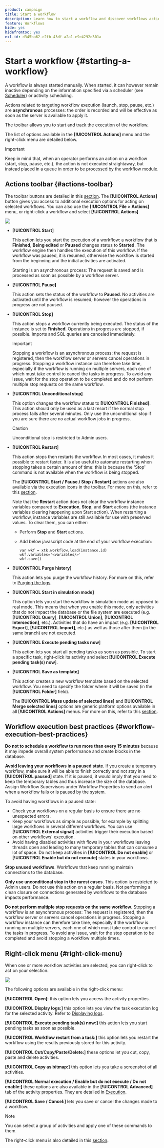 ```yaml
---
product: campaign
title: Start a workflow
description: Learn how to start a workflow and discover workflows actions toolbar and right-click menu
feature: Workflows
hide: yes
hidefromtoc: yes
exl-id: d345ba62-c2fb-43df-a2a1-e9e4292d301a
---
```

# Start a workflow {#starting-a-workflow}



A workflow is always started manually. When started, it can however remain inactive depending on the information specified via a scheduler (see [Scheduler](scheduler.md)) or activity scheduling.

Actions related to targeting workflow execution (launch, stop, pause, etc.) are **asynchronous** processes: the order is recorded and will be effective as soon as the server is available to apply it.

The toolbar allows you to start and track the execution of the workflow.

The list of options available in the **[!UICONTROL Actions]** menu and the right-click menu are detailed below.

>[!IMPORTANT]
>
>Keep in mind that, when an operator performs an action on a workflow (start, stop, pause, etc.), the action is not executed straightaway, but instead placed in a queue in order to be processed by the [workflow module](architecture.md).

## Actions toolbar {#actions-toolbar}

The toolbar buttons are detailed in this [section](../../campaign/using/marketing-campaign-deliveries.md#building-the-main-target-in-a-workflow). The **[!UICONTROL Actions]** button gives you access to additional execution options for acting on selected workflows. You can also use the **[!UICONTROL File > Actions]** menu, or right-click a workflow and select **[!UICONTROL Actions]**.

![](assets/purge_historique.png)

* **[!UICONTROL Start]**

  This action lets you start the execution of a workflow: a workflow that is **Finished**, **Being edited** or **Paused** changes status to **Started**. The workflow engine then handles the execution of this workflow. If the workflow was paused, it is resumed, otherwise the workflow is started from the beginning and the initial activities are activated.

  Starting is an asynchronous process: The request is saved and is processed as soon as possible by a workflow server.

* **[!UICONTROL Pause]**

  This action sets the status of the workflow to **Paused**. No activities are activated until the workflow is resumed; however the operations in progress are not paused.

* **[!UICONTROL Stop]**

  This action stops a workflow currently being executed. The status of the instance is set to **Finished**. Operations in progress are stopped, if possible. Imports and SQL queries are canceled immediately.

  >[!IMPORTANT]
  >
  >Stopping a workflow is an asynchronous process: the request is registered, then the workflow server or servers cancel operations in progress. Stopping a workflow instance can therefore take time, especially if the workflow is running on multiple servers, each one of which must take control to cancel the tasks in progress. To avoid any issue, wait for the stop operation to be completed and do not perform multiple stop requests on the same workflow.

* **[!UICONTROL Unconditional stop]**

  This option changes the workflow status to **[!UICONTROL Finished]**. This action should only be used as a last resort if the normal stop process fails after several minutes. Only use the unconditional stop if you are sure there are no actual workflow jobs in progress.

  >[!CAUTION]
  >
  >Unconditional stop is restricted to Admin users. 

* **[!UICONTROL Restart]**

  This action stops then restarts the workflow. In most cases, it makes it possible to restart faster. It is also useful to automate restarting when stopping takes a certain amount of time: this is because the 'Stop' command is not available when the workflow is being stopped.

  The **[!UICONTROL Start / Pause / Stop / Restart]** actions are also available via the execution icons in the toolbar. For more on this, refer to this [section](../../campaign/using/marketing-campaign-deliveries.md#creating-a-targeting-workflow).

  Note that the **Restart** action does not clear the workflow instance variables compared to **Execution**, **Stop**, and **Start** actions (the instance variables clearing happening upon Start action). When restarting a workflow, instance variables are still available for use with preserved values. To clear them, you can either:
  * Perform **Stop** and **Start** actions.
  * Add below javascript code at the end of your workflow execution:

    ```
    var wkf = xtk.workflow.load(instance.id)
    wkf.variables='<variables/>'
    wkf.save()
    ```
    
* **[!UICONTROL Purge history]**

  This action lets you purge the workflow history. For more on this, refer to [Purging the logs](monitoring-workflow-execution.md#purging-the-logs).

* **[!UICONTROL Start in simulation mode]**

  This option lets you start the workflow in simulation mode as opposed to real mode. This means that when you enable this mode, only activities that do not impact the database or the file system are executed (e.g. **[!UICONTROL Query]**, **[!UICONTROL Union]**, **[!UICONTROL Intersection]**, etc.). Activities that do have an impact (e.g. **[!UICONTROL Export]**, **[!UICONTROL Import]**, etc.) as well as those after them (in the same branch) are not executed.

* **[!UICONTROL Execute pending tasks now]**

  This action lets you start all pending tasks as soon as possible. To start a specific task, right-click its activity and select **[!UICONTROL Execute pending task(s) now]**.

* **[!UICONTROL Save as template]**

  This action creates a new workflow template based on the selected workflow. You need to specify the folder where it will be saved (in the **[!UICONTROL Folder]** field).

  The **[!UICONTROL Mass update of selected lines]** and **[!UICONTROL Merge selected lines]** options are generic platform options available in all **[!UICONTROL Actions]** menus. For more on this, refer to this [section](../../platform/using/updating-data.md).


## Workflow execution best practices {#workflow-execution-best-practices}

**Do not to schedule a workflow to run more than every 15 minutes** because it may impede overall system performance and create blocks in the database.

**Avoid leaving your workflows in a paused state**. If you create a temporary workflow, make sure it will be able to finish correctly and not stay in a **[!UICONTROL paused]** state. If it is paused, it would imply that you need to keep the temporary tables and thus increase the size of the database. Assign Workflow Supervisors under Workflow Properties to send an alert when a workflow fails or is paused by the system.

To avoid having workflows in a paused state:

* Check your workflows on a regular basis to ensure there are no unexpected errors.
* Keep your workflows as simple as possible, for example by splitting large workflows in several different workflows. You can use **[!UICONTROL External signal]** activities trigger their execution based on other workflows' execution.
* Avoid having disabled activities with flows in your workflows leaving threads open and leading to many temporary tables that can consume a lot of space. Do not keep activities in **[!UICONTROL Do not enable]** or **[!UICONTROL Enable but do not execute]** states in your workflows.

**Stop unused workflows**. Workflows that keep running maintain connections to the database.

**Only use unconditional stop in the rarest cases**. This option is restricted to Admin users. Do not use this action on a regular basis. Not performing a clean closure on connections generated by workflows to the database impacts performance.

**Do not perform multiple stop requests on the same workflow**. Stopping a workflow is an asynchronous process: The request is registered, then the workflow server or servers cancel operations in progress. Stopping a workflow instance can therefore take time, especially if the workflow is running on multiple servers, each one of which must take control to cancel the tasks in progress. To avoid any issue, wait for the stop operation to be completed and avoid stopping a workflow multiple times.

## Right-click menu {#right-click-menu}

When one or more workflow activities are selected, you can right-click to act on your selection. 

![](assets/contextual_menu.png)

The following options are available in the right-click menu:

**[!UICONTROL Open]**: this option lets you access the activity properties.

**[!UICONTROL Display logs:]** this option lets you view the task execution log for the selected activity. Refer to [Displaying logs](monitoring-workflow-execution.md#displaying-logs).

**[!UICONTROL Execute pending task(s) now:]** this action lets you start pending tasks as soon as possible.

**[!UICONTROL Workflow restart from a task:]** this option lets you restart the workflow using the results previously stored for this activity.

**[!UICONTROL Cut/Copy/Paste/Delete:]** these options let you cut, copy, paste and delete activities.

**[!UICONTROL Copy as bitmap:]** this option lets you take a screenshot of all activities.

**[!UICONTROL Normal execution / Enable but do not execute / Do not enable:]** these options are also available in the **[!UICONTROL Advanced]** tab of the activity properties. They are detailed in [Execution](advanced-parameters.md#execution).

**[!UICONTROL Save / Cancel:]** lets you save or cancel the changes made to a workflow.

>[!NOTE]
>
>You can select a group of activities and apply one of these commands to them.

The right-click menu is also detailed in this [section](../../campaign/using/marketing-campaign-deliveries.md#executing-a-workflow).
